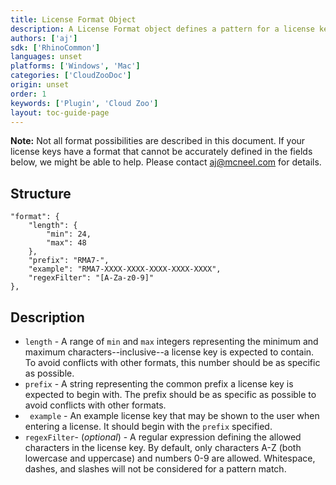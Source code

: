 ```yaml
---
title: License Format Object
description: A License Format object defines a pattern for a license key. When a user enters a license key to be added to their account or their team, Cloud Zoo will find a product with a matching license format and notify its issuer about the user's intent to add the license.
authors: ['aj']
sdk: ['RhinoCommon']
languages: unset
platforms: ['Windows', 'Mac']
categories: ['CloudZooDoc']
origin: unset
order: 1
keywords: ['Plugin', 'Cloud Zoo']
layout: toc-guide-page
---
```


**Note:** Not all format possibilities are described in this document. If your license keys have a format that cannot be accurately defined in the fields below, we might be able to help. Please contact aj@mcneel.com for details.

## Structure

    "format": {
        "length": {
            "min": 24,
            "max": 48
        },
        "prefix": "RMA7-",
        "example": "RMA7-XXXX-XXXX-XXXX-XXXX-XXXX",
        "regexFilter": "[A-Za-z0-9]"
    },

## Description

-   `length` - A range of `min` and `max` integers representing the minimum and maximum characters--inclusive--a license key is expected to contain. To avoid conflicts with other formats, this number should be as specific as possible.
-   `prefix` - A string representing the common prefix a license key is expected to begin with. The prefix should be as specific as possible to avoid conflicts with other formats.
-  ` example` - An example license key that may be shown to the user when entering a license. It should begin with the `prefix` specified.
-   `regexFilter`- (_optional_) - A regular expression defining the allowed characters in the license key. By default, only characters A-Z (both lowercase and uppercase) and numbers 0-9 are allowed. Whitespace, dashes, and slashes will not be considered for a pattern match.




